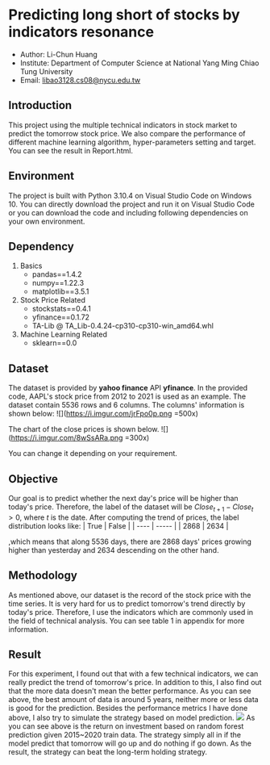 # Predicting long short of stocks by indicators resonance
- Author: Li-Chun Huang
- Institute: Department of Computer Science at National Yang Ming Chiao Tung University
- Email: libao3128.cs08@nycu.edu.tw

## Introduction
This project using the multiple technical indicators in stock market to predict the tomorrow stock price. We also compare the performance of different machine learning algorithm, hyper-parameters setting and target. You can see the result in Report.html.

## Environment
The project is built with Python 3.10.4 on Visual Studio Code on Windows 10. You can directly download the project and run it on Visual Studio Code or you can download the code and including following dependencies on your own environment.

## Dependency
1. Basics
    - pandas==1.4.2
    - numpy==1.22.3
    - matplotlib==3.5.1
2. Stock Price Related
    - stockstats==0.4.1
    - yfinance==0.1.72
    - TA-Lib @ TA_Lib-0.4.24-cp310-cp310-win_amd64.whl
3. Machine Learning Related
    - sklearn==0.0

## Dataset
The dataset is provided by **yahoo finance** API **yfinance**. In the provided code, AAPL's stock price from 2012 to 2021 is used as an example. The dataset contain 5536 rows and 6 columns. The columns' information is shown below:
![](https://i.imgur.com/jrFpo0p.png =500x)

The chart of the close prices is shown below. 
![](https://i.imgur.com/8wSsARa.png =300x)

You can change it depending on your requirement.

## Objective
Our goal is to predict whether the next day's price will be higher than today's price. Therefore, the label of the dataset will be $Close_{t+1}-Close_{t}>0$, where $t$ is the date. After computing the trend of prices, the label distribution looks like:
| True | False |
| ---- | ----- |
| 2868 | 2634  |

,which means that along 5536 days, there are 2868 days' prices growing higher than yesterday and 2634 descending on the other hand.


## Methodology
As mentioned above, our dataset is the record of the stock price with the time series. It is very hard for us to predict tomorrow's trend directly by today's price. Therefore, I use the indicators which are commonly used in the field of technical analysis. You can see table 1 in appendix for more information.

## Result
For this experiment, I found out that with a few technical indicators, we can really predict the trend of tomorrow's price. In addition to this, I also find out that the more data doesn't mean the better performance. As you can see above, the best amount of data is around 5 years, neither more or less data is good for the prediction.
Besides the performance metrics I have done above, I also try to simulate the strategy based on model prediction.
![](https://i.imgur.com/7sTaiH8.png)
As you can see above is the return on investment based on random forest prediction given 2015~2020 train data. The strategy simply all in if the model predict that tomorrow will go up and do nothing if go down. As the result, the strategy can beat the long-term holding strategy.